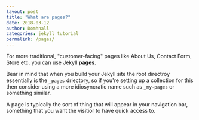 ```yaml
---
layout: post
title: "What are pages?"
date: 2018-03-12
author: Domhnall
categories: jekyll tutorial
permalink: /pages/
---
```


For more traditional, "customer-facing" pages like  About Us, Contact Form, Store etc. you can use Jekyll **pages**. 

Bear in mind that when you build your Jekyll site the root directroy essentially is the `_pages` driectory, so if you're setting up a collection for this then consider using a more idiosyncratic name such as `_my-pages` or something similar.

A page is typically the sort of thing that will appear in your navigation bar, something that you want the visitior to have quick access to.